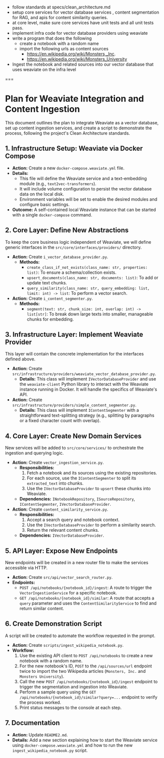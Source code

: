 - follow standards at specs/clean_architecture.md
- setup core services for  vector database services , content segmentation for RAG, and apis for content similarity queries. 
- at core level, make sure core services have unit tests and all unit tests pass.
- implement infra code for vector database providers using weaviate
- write a program that does the following
    - create a notebook with a random name
    - import the following urls as content sources 
        - https://en.wikipedia.org/wiki/Monsters,_Inc.
        - https://en.wikipedia.org/wiki/Monsters_University
- Ingest the notebook and related sources into our vector database that uses weaviate on the infra level

===

# Plan for Weaviate Integration and Content Ingestion

This document outlines the plan to integrate Weaviate as a vector database, set up content ingestion services, and create a script to demonstrate the process, following the project's Clean Architecture standards.

## 1. Infrastructure Setup: Weaviate via Docker Compose

-   **Action:** Create a new `docker-compose.weaviate.yml` file.
-   **Details:**
    -   This file will define the Weaviate service and a text-embedding module (e.g., `text2vec-transformers`).
    -   It will include volume configuration to persist the vector database data on the local disk.
    -   Environment variables will be set to enable the desired modules and configure basic settings.
-   **Outcome:** A self-contained local Weaviate instance that can be started with a single `docker-compose` command.

## 2. Core Layer: Define New Abstractions

To keep the core business logic independent of Weaviate, we will define generic interfaces in the `src/core/interfaces/providers/` directory.

-   **Action:** Create `i_vector_database_provider.py`.
    -   **Methods:**
        -   `create_class_if_not_exists(class_name: str, properties: list)`: To ensure a schema/collection exists.
        -   `upsert_documents(class_name: str, documents: list)`: To add or update text chunks.
        -   `query_similarity(class_name: str, query_embedding: list, limit: int) -> list`: To perform a vector search.
-   **Action:** Create `i_content_segmenter.py`.
    -   **Methods:**
        -   `segment(text: str, chunk_size: int, overlap: int) -> list[str]`: To break down large texts into smaller, manageable chunks for embedding.

## 3. Infrastructure Layer: Implement Weaviate Provider

This layer will contain the concrete implementation for the interfaces defined above.

-   **Action:** Create `src/infrastructure/providers/weaviate_vector_database_provider.py`.
    -   **Details:** This class will implement `IVectorDatabaseProvider` and use the `weaviate-client` Python library to interact with the Weaviate instance running in Docker. It will handle the specifics of Weaviate's API.
-   **Action:** Create `src/infrastructure/providers/simple_content_segmenter.py`.
    -   **Details:** This class will implement `IContentSegmenter` with a straightforward text-splitting strategy (e.g., splitting by paragraphs or a fixed character count with overlap).

## 4. Core Layer: Create New Domain Services

New services will be added to `src/core/services/` to orchestrate the ingestion and querying logic.

-   **Action:** Create `vector_ingestion_service.py`.
    -   **Responsibilities:**
        1.  Fetch a notebook and its sources using the existing repositories.
        2.  For each source, use the `IContentSegmenter` to split its `extracted_text` into chunks.
        3.  Use the `IVectorDatabaseProvider` to `upsert` these chunks into Weaviate.
    -   **Dependencies:** `INotebookRepository`, `ISourceRepository`, `IContentSegmenter`, `IVectorDatabaseProvider`.
-   **Action:** Create `content_similarity_service.py`.
    -   **Responsibilities:**
        1.  Accept a search query and notebook context.
        2.  Use the `IVectorDatabaseProvider` to perform a similarity search.
        3.  Return the relevant content chunks.
    -   **Dependencies:** `IVectorDatabaseProvider`.

## 5. API Layer: Expose New Endpoints

New endpoints will be created in a new router file to make the services accessible via HTTP.

-   **Action:** Create `src/api/vector_search_router.py`.
-   **Endpoints:**
    -   `POST /api/notebooks/{notebook_id}/ingest`: A route to trigger the `VectorIngestionService` for a specific notebook.
    -   `GET /api/notebooks/{notebook_id}/similar`: A route that accepts a `query` parameter and uses the `ContentSimilarityService` to find and return similar content.

## 6. Create Demonstration Script

A script will be created to automate the workflow requested in the prompt.

-   **Action:** Create `scripts/ingest_wikipedia_notebook.py`.
-   **Workflow:**
    1.  Use the existing API client to `POST /api/notebooks` to create a new notebook with a random name.
    2.  For the new notebook's ID, `POST` to the `/api/sources/url` endpoint twice to import the two Wikipedia articles (`Monsters, Inc.` and `Monsters University`).
    3.  Call the new `POST /api/notebooks/{notebook_id}/ingest` endpoint to trigger the segmentation and ingestion into Weaviate.
    4.  Perform a sample query using the `GET /api/notebooks/{notebook_id}/similar?query=...` endpoint to verify the process worked.
    5.  Print status messages to the console at each step.

## 7. Documentation

-   **Action:** Update `README2.md`.
-   **Details:** Add a new section explaining how to start the Weaviate service using `docker-compose.weaviate.yml` and how to run the new `ingest_wikipedia_notebook.py` script.

